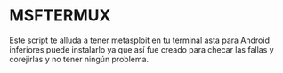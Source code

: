 # MSFTERMUX
Este script te alluda a tener metasploit en tu terminal asta para Android inferiores puede instalarlo ya que así fue creado para checar las fallas y corejirlas y no tener ningún problema.
